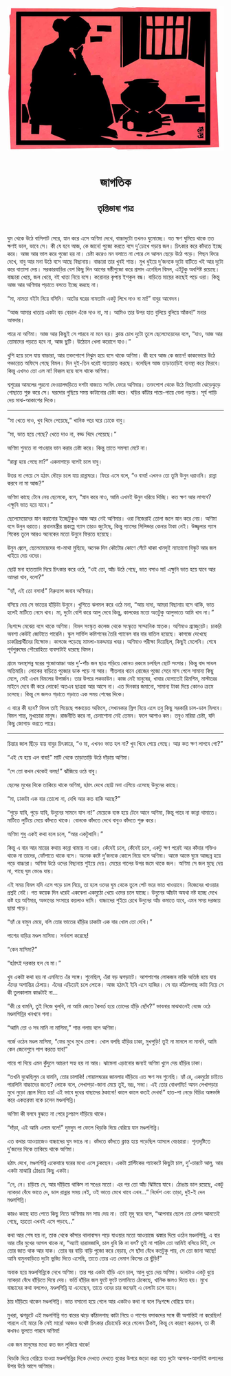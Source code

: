 <div align=center> <img src="../../metadata/images/rabibasariya/জাগতিক-তৃপ্তিভাষা-পাত্র.jpg" align="center"></div><br><h1 align=center>জাগতিক</h1>
<h2 align=center>তৃপ্তিভাষা পাত্র</h2><br>

ঘুম থেকে উঠে বাসিপাট সেরে, স্নান করে এসে অণিমা দেখে, বাচ্চাদুটো তখনও ঘুমোচ্ছে। যত ক্ষণ ঘুমিয়ে থাকে তত ক্ষণই ভাল, ভাবে সে। কী যে হবে আজ, কে জানে! পুজো করতে বসে দু’চোখে গড়ায় জল। চিৎকার করে কাঁদতে ইচ্ছে করে। আজ আর ভাল করে পুজো হয় না। চেষ্টা করেও মন বসাতে না পেরে সে আসন ছেড়ে উঠে পড়ে। পিছন ফিরে দেখে, বাবু আর মনা উঠে বসে আছে বিছানায়। বাচ্চারা তার খুবই শান্ত। মুখ ধুইয়ে দু’জনকে দুটো বাটিতে খই আর দুটো করে বাতাসা দেয়। সরকারবাড়ির বেশ কিছু দিন আগের ষষ্ঠীপুজো করে প্রসাদ এনেছিল বিমল, এইটুকু অবশিষ্ট রয়েছে। বাচ্চারা খেয়ে, জল খেয়ে, বই খাতা নিয়ে বসে। করোনার কৃপায় ইশকুল বন্ধ। বাড়িতে মায়ের কাছেই পড়ে ওরা। কিন্তু আজ আর অণিমার পড়াতে বসতে ইচ্ছে করছে না।

“মা, নামতা বইটা নিয়ে বসিনি। আটের ঘরের নামতাটা একটু লিখে দাও না মা!” বাবুর আবেদন।

“আজ আমার খাতায় একটা বড় বেড়াল এঁকে দাও না, মা। আমিও তার উপর হাত বুলিয়ে বুলিয়ে আঁকব!” মনার আবদার।

পারে না অণিমা। আজ আর কিছুই সে পারবে না মনে হয়। ক্লান্ত চোখ দুটো তুলে ছেলেমেয়েদের বলে, “যাও, আজ আর তোমাদের পড়তে হবে না, আজ ছুটি। উঠোনে খেলা করোগে যাও।”

খুশি হয়ে চলে যায় বাচ্চারা, আর তক্তপোশে নিঝুম হয়ে বসে থাকে অণিমা। কী হবে আজ কে জানে! কাকভোরে উঠে পঞ্চায়েত অফিসে গেছে বিমল। দিন দুই-তিন ধরেই যাতায়াত করছে। বলেছিল আজ তাড়াতাড়িই ব্যবস্থা করে ফিরবে। কিন্তু এখনও তো এল না! বিহ্বল হয়ে বসে থাকে অণিমা।

শ্বশুরের আমলের পুরনো দেওয়ালঘড়িতে দশটা বাজতে সংবিৎ ফেরে অণিমার। তক্তপোশ থেকে উঠে বিছানাটা ঝেড়েঝুড়ে গোছাতে শুরু করে সে। ঘরদোর গুছিয়ে সময় কাটানোর চেষ্টা করে। ঘড়ির কাঁটার পায়ে-পায়ে বেলা গড়ায়। সূর্য পাড়ি দেয় মাঝ-আকাশের দিকে।

*****

“মা খেতে দাও, খুব খিদে পেয়েছে,” খানিক পরে ঘরে ঢোকে বাবু।

“মা, ভাত হয়ে গেছে? খেতে দাও না, বড্ড খিদে পেয়েছে।”

অণিমা শুনতে না পাওয়ার ভান করার চেষ্টা করে। কিন্তু তাতে সমস্যা মেটে না।

“রান্না হয়ে গেছে মা?” একনাগাড়ে বলেই চলে বাবু।

উত্তর না পেয়ে সে হঠাৎ দৌড়ে চলে যায় রান্নাঘরে। ফিরে এসে বলে, “ও বাবা! এখনও তো তুমি উনুন ধরাওনি। রান্না করবে না মা আজ?”

অণিমা কাছে টেনে নেয় ছেলেকে, বলে, “স্নান করে নাও, আমি এখনই উনুন ধরিয়ে দিচ্ছি। কত ক্ষণ আর লাগবে? এক্ষুনি ভাত হয়ে যাবে।”

ছেলেমেয়েদের স্নান করানোর ইচ্ছেটুকুও আজ আর নেই অণিমার। ওরা নিজেরাই তোলা জলে স্নান করে নেয়। অণিমা বসে উনুন ধরাতে। প্রধানমন্ত্রীর প্রকল্পে গ্যাস তারও জুটেছে, কিন্তু গ্যাসের সিলিন্ডার কেনার টাকা নেই। উজ্জ্বলার গ্যাস শিকেয় তুলে আরও অনেকের মতো উনুনে ফিরতে হয়েছে।

উনুন জ্বেলে, ছেলেমেয়েদের গা-মাথা মুছিয়ে, অনেক দিন কৌটোর কোণে সেঁটে থাকা খানদুই ন্যাতানো বিস্কুট আর জল খাইয়ে দেয় ওদের।

ছোট্ট মনা হাততালি দিয়ে চিৎকার করে ওঠে, “ওই তো, আঁচ উঠে গেছে, ভাত বসাও মা! এক্ষুনি ভাত হয়ে যাবে আর আমরা খাব, বলো?”

“হ্যাঁ, এই তো বসাব!” নিরুত্তাপ জবাব অণিমার।

বসিয়ে দেয় সে ভাতের হাঁড়িটা উনুনে। খুশিতে ঝলমল করে ওঠে মনা, “আয় দাদা, আমরা বিছানায় বসে থাকি, ভাত হলেই মাটিতে নেমে খাব। মা, দুটো বেশি করে আলু দেবে কিন্তু, কালকের মতো অতটুকু আলুভাতে আমি খাব না।”

নিঃশব্দে মেঝেয় বসে থাকে অণিমা। বিমল সংস্কৃত কলেজ থেকে সংস্কৃতে সাম্মানিক স্নাতক। অণিমাও গ্র্যাজুয়েট। চাকরি অবশ্য কেউই জোটাতে পারেনি। স্কুল সার্ভিস কমিশনের তৈরি প্যানেল বার বার বাতিল হয়েছে। কাগজে দেখেছে চাকরিপ্রার্থীদের বিক্ষোভ। কাগজে পড়েছে মামলা-মকদ্দমার খবর। অণিমাও পরীক্ষা দিয়েছিল, কিছুই মেলেনি। শেষে পূর্বপুরুষের পৌরোহিত্য ব্যবসাটাই ধরেছে বিমল।

গ্রামে অবস্থাপন্ন ঘরের পুজোআচ্চা আর দু’-পাঁচ জন ছাত্র পড়িয়ে কোনও রকমে চলছিল ছোট সংসার। কিন্তু বাদ সাধল অতিমারি। লোকের বাড়িতে পুজোর ডাক পড়ে না আর। শীতলার থানে রোজের পুজো সেরে মাস গেলে সামান্য কিছু মেলে, সেই এখন বিমলের উপার্জন। তার উপরে লকডাউন। কাজ নেই মানুষের, খাবার যোগাতেই হিমশিম, মাস্টারের মাইনে দেবে কী করে লোকে! অতএব ছাত্ররা আর আসে না। এত দিনকার জমানো, সামান্য টাকা দিয়ে কোনও ক্রমে চলেছে। কিন্তু সে জলও গড়াতে গড়াতে এক সময় শেষের দিকে।

এ বারে কী হবে? বিমল তাই গিয়েছে পঞ্চায়েত অফিসে, সেখানকার স্লিপ নিয়ে এলে তবু কিছু সরকারি চাল-ডাল মিলবে। বিমল শান্ত, মুখচোরা মানুষ। রাজনীতি করে না, চেনাশোনা নেই তেমন। ফলে আশাও কম। তবুও মরিয়া চেষ্টা, যদি কিছু জোগাড় করতে পারে।

*****

চিন্তার জাল ছিঁড়ে যায় বাবুর চিৎকারে, “ও মা, এখনও ভাত হল না? খুব খিদে পেয়ে গেছে। আর কত ক্ষণ লাগবে গো?”

“এই যে হয়ে এল বাবা!” মাটি থেকে তাড়াতাড়ি উঠে দাঁড়ায় অণিমা।

“সে তো কখন থেকেই বলছ!” ঝাঁজিয়ে ওঠে বাবু।

ছেলের মুখের দিকে তাকিয়ে থাকে অণিমা, হঠাৎ দেখে ছোট্ট মনা এগিয়ে এসেছে উনুনের কাছে।

“মা, ঢাকাটা এক বার তোলো না, দেখি আর কত বাকি আছে?”

“পুড়ে যাবি, পুড়ে যাবি, উনুনের সামনে যাস না!” মেয়েকে ব্যস্ত হয়ে টেনে আনে অণিমা, কিন্তু পারে না কান্না থামাতে। মাটিতে লুটিয়ে মেয়ে কাঁদতে থাকে। বোনকে কাঁদতে দেখে বাবুও কাঁদতে শুরু করে।

অণিমা শুধু একই কথা বলে চলে, “আর একটুখানি।”

কিন্তু এ বার আর মায়ের কথায় কান্না থামায় না ওরা। কেঁদেই চলে, কেঁদেই চলে, একটু ক্ষণ পরেই আর কাঁদার শক্তিও থাকে না তাদের, ফোঁপাতে থাকে বসে। অনেক কষ্টে দু’জনকে কোলে নিয়ে বসে অণিমা। আস্তে আস্তে ঘুমে আচ্ছন্ন হয়ে পড়ে বাচ্চারা। অণিমা উঠে ওদের বিছানায় শুইয়ে দেয়। মেয়ের গালের উপর জমে থাকে জল। অণিমা সে জল মুছে দেয় না, পাছে ঘুম ভেঙে যায়।

এই সময় বিমল যদি এসে পড়ে চাল নিয়ে, তা হলে ওদের ঘুম থেকে তুলে পেট ভরে ভাত খাওয়াবে। নিজেদের খাওয়ার প্রশ্নই নেই। গত কয়েক দিন ধরেই একবেলা একমুঠো খেয়ে ওদের চলে যাচ্ছে। উনুনের আঁচটা অযথা নষ্ট হচ্ছে দেখে কষ্ট হয় অণিমার, অভাবের সংসারে কয়লাও দামি। বাচ্চাদের শুইয়ে রেখে উনুনের আঁচ কমাতে যাবে, এমন সময় দরজায় ছায়া পড়ে।

“হ্যাঁ রে বামুন মেয়ে, বলি তোর ভাতের হাঁড়ির ঢাকাটা এক বার খোল তো দেখি।”

পাশের বাড়ির মণ্ডল মাসিমা। সর্বনাশ করেছে!

“কেন মাসিমা?”

“হঠাৎই দরকার হল যে মা।”

খুব একটা কথা হয় না এমনিতে এঁর সঙ্গে। শুনেছিল, এঁরা বড় ঝগড়াটে। আশপাশের লোকজন নাকি অতিষ্ঠ হয়ে যায় এঁদের অশান্তির ঠেলায়। এঁদের এড়িয়েই চলে লোকে। আজ হঠাৎই ইনি এসে হাজির। সে বার কাঁঠালগাছ কাটা নিয়ে সে কী তুলকালাম কাণ্ডটাই না...

“কী রে বামনি, তুই নিজে খুলবি, না আমি জেতে কৈবর্ত হয়ে তোদের হাঁড়ি ছোঁব?” ভাবনার মাঝখানেই বেজে ওঠে মণ্ডলগিন্নির খনখনে গলা।

“আমি তো ও সব মানি না মাসিমা,” শান্ত গলায় বলে অণিমা।

গর্জে ওঠেন মণ্ডল মাসিমা, “ফের মুখে মুখে চোপা। খোল বলছি হাঁড়ির ঢাকা, মুখপুড়ি! তুই না মানলে না মানবি, আমি কেন জেনেশুনে পাপ করতে যাব!”

পায়ে পা দিয়ে এমন কুঁদুলে আচরণ সহ্য হয় না আর। ঝামেলা এড়ানোর জন্যই অণিমা খুলে দেয় হাঁড়ির ঢাকা।

“তখনি বুঝেছিলুম রে বামনি, তোর চালাকি! গোয়ালঘরের জানলায় দাঁড়িয়ে এত ক্ষণ সব শুনেছি। হ্যাঁ রে, একমুঠো চাইতে পারলিনি বাচ্চাদের জন্যে? লোকে বলে, লেখাপড়া-জানা মেয়ে তুই, ভদ্র, সভ্য। এই তোর বোধগম্যি! অমন লেখাপড়ার মুখে নুড়ো জ্বেলে দিতে হয়! এই ভাবে দুধের বাছাদের ঠকানো! কালে কালে কতই দেখব!” হাত-পা নেড়ে বিচিত্র অঙ্গভঙ্গি করে একতরফা বকে চলেন মণ্ডলগিন্নি।

অণিমা কী বলবে বুঝতে না পেরে চুপচাপ দাঁড়িয়ে থাকে।

“দাঁড়া, এই আমি এলাম বলে!” দুমদুম পা ফেলে খিড়কি দিয়ে বেরিয়ে যান মণ্ডলগিন্নি।

এত কথার আওয়াজেও বাচ্চাদের ঘুম ভাঙে না। কাঁদতে কাঁদতে ক্লান্ত হয়ে পড়েছিল আসলে বেচারারা। শূন্যদৃষ্টিতে দু’জনের দিকে তাকিয়ে থাকে অণিমা।

হঠাৎ দেখে, মণ্ডলগিন্নি একেবারে ঘরের মধ্যে এসে ঢুকছেন। একটা প্লাস্টিকের প্যাকেটে কিছুটা চাল, দু’-চারটে আলু, আর একটা মাঝারি ঠোঙায় কিছু একটা।

“নে, নে। চড়িয়ে দে, আর দাঁড়িয়ে থাকিস না সঙের মতো। এর পর তো আঁচ ঝিমিয়ে যাবে। ঠোঙায় ডাল রয়েছে, একটু ন্যাকড়া বেঁধে ভাতে দে, ডাল রান্নার সময় নেই, ওই ভাতে মেখে খাবে এখন...” নির্দেশ এবং তাড়া, দুই-ই দেন মণ্ডলগিন্নি।

কারও কাছে হাত পেতে কিছু নিতে অণিমার মন সায় দেয় না। তাই মৃদু স্বরে বলে, “আপনার ছেলে তো রেশন আনতেই গেছে, হয়তো এখনই এসে পড়বে...”

কথা আর শেষ হয় না, তাক থেকে কাঁসার থালাবাসন পড়ে যাওয়ার মতো আওয়াজে ঝঙ্কার দিয়ে ওঠেন মণ্ডলগিন্নি, এ বার আর তাঁর মুখের আগল থাকে না, “অ্যাই হারামজাদি, চাল ধুবি কি না বল? তুই না পারিস তো আমিই বসিয়ে দিই, সে তোর জাত থাক আর যাক। তোর বর বাড়ি বাড়ি পুজো করে বেড়ায়, সে ছাঁদা বেঁধে কতটুকু পায়, সে তো জানা আছে! আমি বামুনবাড়িতে দুটো ভুজ্যি দিতে এসেছি, তাতে তোর এত দেমাগ কিসের রে ছুঁড়ি!”

অবাক হয়ে মণ্ডলগিন্নিকে দেখে অণিমা। তার পর একটা হাঁড়ি এনে চাল, আলু ধুয়ে দেয় অণিমা। ডালটাও একটু ধুয়ে ন্যাকড়া বেঁধে হাঁড়িতে দিয়ে দেয়। ভর্তি হাঁড়ির জল ফুটে ফুটে তলানিতে ঠেকেছে, খানিক জলও দিতে হয়। মুখে বাচ্চাদের কথা বললেও, মণ্ডলগিন্নি যা এনেছেন, তাতে ওদের চার জনেরই এ বেলাটা চলে যাবে।

ঠায় দাঁড়িয়ে থাকেন মণ্ডলগিন্নি। ভাত বসানো হয়ে গেলে আর একটাও কথা না বলে নিঃশব্দে বেরিয়ে যান।

মুখরা, ঝগড়ুটে এই মণ্ডলগিন্নি গত বারের ঝড়ে কাঁঠালগাছ কাটা নিয়ে ও পাশের বসাকদের সঙ্গে কী অশান্তিই না করেছিল! পারলে এই মারে কি সেই মারে! আজও যথেষ্ট চিৎকার চেঁচামেচি করে গেলেন ঠিকই, কিন্তু যে কারণে করলেন, তা কী কখনও ভুলতে পারবে অণিমা!

এক জন মানুষের মধ্যে কত জন লুকিয়ে থাকে!

খিড়কি দিয়ে বেরিয়ে যাওয়া মণ্ডলগিন্নির দিকে দেখতে দেখতে বুকের উপরে জড়ো করা হাত দুটো আপনা-আপনিই কপালের উপর উঠে আসে অণিমার।



